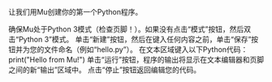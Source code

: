 
让我们用Mu创建你的第一个Python程序。

确保Mu处于Python 3模式（检查页脚！）。如果没有点击“模式”按钮，然后双击“Python 3”模式。
单击“新建”按钮，然后在键入任何内容之前，单击“保存”按钮并为您的文件命名（例如“hello.py”）。
在文本区域键入以下Python代码：
print("Hello from Mu!")
单击“运行”按钮，程序的输出将显示在文本编辑器和页脚之间的新“输出”区域中。
点击“停止”按钮返回编辑您的代码。
